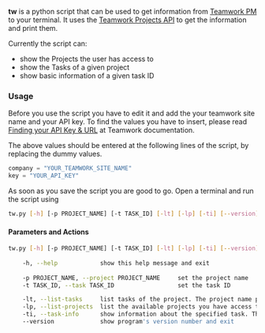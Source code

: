 **tw** is a python script that can be used to get information from [Teamwork PM](http://teamworkpm.net/) to your terminal. It uses the [Teamwork Projects API](https://developer.teamwork.com/projects/introduction/welcome-to-the-teamwork-projects-api) to get the information and print them.

Currently the script can:
- show the Projects the user has access to
- show the Tasks of a given project
- show basic information of a given task ID


### Usage
Before you use the script you have to edit it and add the your teamwork site name and your API key. To find the values you have to insert, please read [Finding your API Key & URL](https://developer.teamwork.com/projects/finding-your-url-and-api-key/api-key-and-url) at Teamwork documentation.

The above values should be entered at the following lines of the script, by replacing the dummy values.

```python
company = "YOUR_TEAMWORK_SITE_NAME"
key = "YOUR_API_KEY"
```
As soon as you save the script you are good to go. Open a terminal and run the script using 
```bash
tw.py [-h] [-p PROJECT_NAME] [-t TASK_ID] [-lt] [-lp] [-ti] [--version]
```

#### Parameters and Actions
```bash
tw.py [-h] [-p PROJECT_NAME] [-t TASK_ID] [-lt] [-lp] [-ti] [--version]
    
    -h, --help            show this help message and exit
    
    -p PROJECT_NAME, --project PROJECT_NAME     set the project name
    -t TASK_ID, --task TASK_ID                  set the task ID

    -lt, --list-tasks     list tasks of the project. The project name parameter is mandatory.
    -lp, --list-projects  list the available projects you have access to.
    -ti, --task-info      show information about the specified task. The task ID parameter is mandatory.
    --version             show program's version number and exit
```
